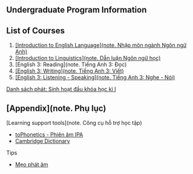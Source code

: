 ## Undergraduate Program Information

## List of Courses

1. [[Introduction to English Language](note. Nhập môn ngành Ngôn ngữ Anh)](assets/posts/HUB-second-bachelors-degree/hk1-introduction-to-english-language.md)
2. [[Introduction to Linguistics](note. Dẫn luận Ngôn ngữ học)](assets/posts/HUB-second-bachelors-degree/hk1-introduction-to-linguistics.md)
3. [English 3: Reading](note. Tiếng Anh 3: Đọc)
4. [[English 3: Writing](note. Tiếng Anh 3: Viết)](assets/posts/HUB-second-bachelors-degree/kh1-writing-3.md)
5. [[English 3: Listening - Speaking](note. Tiếng Anh 3: Nghe - Nói)](assets/posts/HUB-second-bachelors-degree/hk1-listening-speaking-3.md)

[Danh sách phát: Sinh hoạt đầu khóa học kì I](https://www.youtube.com/playlist?list=PLEaV5Bm1xnrtQluvLkhXbOtSbngMXIwn1)

## [Appendix](note. Phụ lục)

[Learning support tools](note. Công cụ hỗ trợ học tập)

- [toPhonetics - Phiên âm IPA](https://tophonetics.com/vi/)
- [Cambridge Dictionary](https://dictionary.cambridge.org)

Tips

- [Mẹo phát âm](assets/posts/HUB-second-bachelors-degree/tips/pronunciation-tips.md)